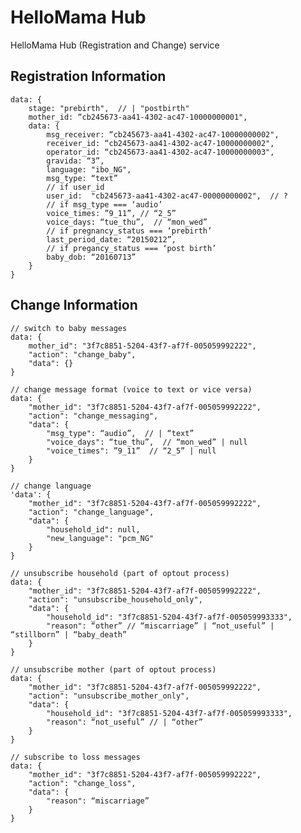 # HelloMama Hub
HelloMama Hub (Registration and Change) service

## Registration Information

    data: {
        stage: "prebirth",  // | "postbirth"
        mother_id: “cb245673-aa41-4302-ac47-10000000001",
        data: {
            msg_receiver: “cb245673-aa41-4302-ac47-10000000002",
            receiver_id: “cb245673-aa41-4302-ac47-10000000002",
            operator_id: “cb245673-aa41-4302-ac47-10000000003",
            gravida: “3”,
            language: "ibo_NG",
            msg_type: “text”
    		// if user_id
    		user_id:  "cb245673-aa41-4302-ac47-00000000002",  // ?
    		// if msg_type === ‘audio’
    		voice_times: ”9_11”, // “2_5”
    		voice_days: “tue_thu”,  // “mon_wed”
    		// if pregnancy_status === ‘prebirth’
    		last_period_date: “20150212”,
    		// if pregancy_status === ‘post birth’
    		baby_dob: “20160713”
        }
    }

## Change Information

    // switch to baby messages
    data: {
        mother_id": "3f7c8851-5204-43f7-af7f-005059992222",
        "action": "change_baby",
        "data": {}
    }

    // change message format (voice to text or vice versa)
    data: {
        "mother_id": "3f7c8851-5204-43f7-af7f-005059992222",
        "action": "change_messaging",
        "data": {
            "msg_type": “audio”,  // | “text”
            "voice_days": “tue_thu”,  // “mon_wed” | null
            "voice_times": ”9_11”  // “2_5” | null
        }
    }

    // change language
    'data': {
        "mother_id": "3f7c8851-5204-43f7-af7f-005059992222",
        "action": "change_language",
        "data": {
            "household_id": null,
            "new_language": "pcm_NG"
        }
    }

    // unsubscribe household (part of optout process)
    data: {
        "mother_id": "3f7c8851-5204-43f7-af7f-005059992222",
        "action": "unsubscribe_household_only",
        "data": {
            "household_id": "3f7c8851-5204-43f7-af7f-005059993333",
            "reason": “other” // “miscarriage” | “not_useful” | “stillborn” | “baby_death”
        }
    }

    // unsubscribe mother (part of optout process)
    data: {
        "mother_id": "3f7c8851-5204-43f7-af7f-005059992222",
        "action": "unsubscribe_mother_only",
        "data": {
            "household_id": "3f7c8851-5204-43f7-af7f-005059993333",
            "reason": “not_useful” // | “other”
        }
    }

    // subscribe to loss messages
    data: {
        "mother_id": "3f7c8851-5204-43f7-af7f-005059992222",
        "action": "change_loss",
        "data": {
            "reason": “miscarriage”
        }
    }
